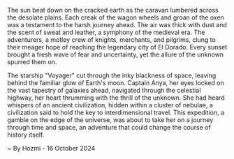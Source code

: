 
The sun beat down on the cracked earth as the caravan lumbered across the desolate plains. Each creak of the wagon wheels and groan of the oxen was a testament to the harsh journey ahead. The air was thick with dust and the scent of sweat and leather, a symphony of the medieval era. The adventurers, a motley crew of knights, merchants, and pilgrims, clung to their meager hope of reaching the legendary city of El Dorado. Every sunset brought a fresh wave of fear and uncertainty, yet the allure of the unknown spurred them on. 

The starship "Voyager" cut through the inky blackness of space, leaving behind the familiar glow of Earth's moon. Captain Anya, her eyes locked on the vast tapestry of galaxies ahead, navigated through the celestial highway, her heart thrumming with the thrill of the unknown. She had heard whispers of an ancient civilization, hidden within a cluster of nebulae, a civilization said to hold the key to interdimensional travel. This expedition, a gamble on the edge of the universe, was about to take her on a journey through time and space, an adventure that could change the course of history itself. 

~ By Hozmi - 16 October 2024
